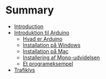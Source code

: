 # Summary

* [Introduction](README.md)
* [Introduktion til Arduino](arduino-introduktion/README.md)
    * [Hvad er Arduino](arduino-introduktion/hvad-er-arduino.md)
    * [Installation på Windows](arduino-introduktion/install-windows.md)
    * [Installation på Mac](arduino-introduktion/install-mac.md)
    * [Installering af Mono-udvidelsen]()
    * [Et programeksempel]()
* [Trafiklys](trafiklys/README.md)
